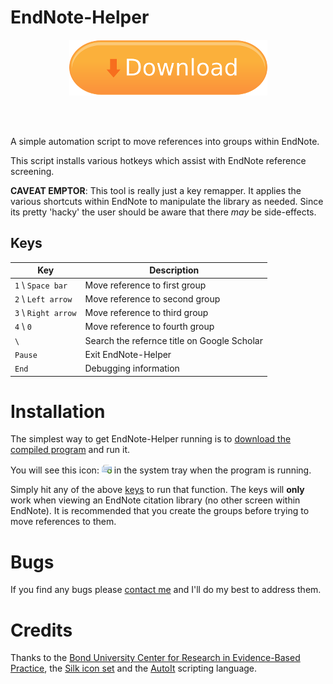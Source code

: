 EndNote-Helper
==============

<p align="center"><a href="https://github.com/CREBP/EndNoteHelper/raw/master/EndNoteHelper.exe">
  <img src="https://raw.githubusercontent.com/CREBP/EndNoteHelper/master/src/img/download.png" alt="Download EndNote-Helper"/>
</a></p>
<br><br>

A simple automation script to move references into groups within EndNote.


This script installs various hotkeys which assist with EndNote reference screening.


**CAVEAT EMPTOR**: This tool is really just a key remapper. It applies the various shortcuts within EndNote to manipulate the library as needed. Since its pretty 'hacky' the user should be aware that there *may* be side-effects.


Keys
----

| Key                 | Description                                 |
|---------------------|---------------------------------------------|
| `1` \ `Space bar`   | Move reference to first group               |
| `2` \ `Left arrow`  | Move reference to second group              |
| `3` \ `Right arrow` | Move reference to third group               |
| `4` \ `0`           | Move reference to fourth group              |
| `\`                 | Search the refernce title on Google Scholar |
| `Pause`             | Exit EndNote-Helper                         |
| `End`               | Debugging information                       |


Installation
============
The simplest way to get EndNote-Helper running is to [download the compiled program](https://github.com/CREBP/EndNoteHelper/raw/master/EndNoteHelper.exe) and run it.

You will see this icon: ![EndNoteHelper tray icon](src/EndNoteHelper.png) in the system tray when the program is running.

Simply hit any of the above [keys](#keys) to run that function. The keys will **only** work when viewing an EndNote citation library (no other screen within EndNote). It is recommended that you create the groups before trying to move references to them.


Bugs
====
If you find any bugs please [contact me](mailto:matt_carter@bond.edu.au) and I'll do my best to address them.


Credits
=======
Thanks to the [Bond University Center for Research in Evidence-Based Practice](http://www.crebp.net.au), the [Silk icon set](http://www.famfamfam.com/lab/icons/silk) and the [AutoIt](http://autoitscript.com) scripting language.
